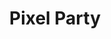 ---
layout: post
title: Pixel Party
tools: Phaser.js, Javascript
description: The water level is rising, and there's only one way to lower it! When the water level reaches the top, it's game over!
link: http://bearsoap.itch.io/pixel-party
image: pixel-party.png
color: f89406
---